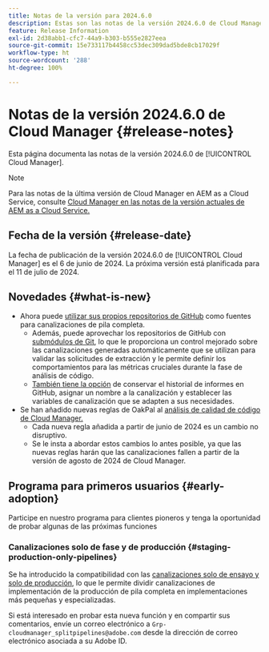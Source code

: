 ```yaml
---
title: Notas de la versión para 2024.6.0
description: Estas son las notas de la versión 2024.6.0 de Cloud Manager.
feature: Release Information
exl-id: 2d38abb1-cfc7-44a9-b303-b555e2827eea
source-git-commit: 15e733117b4458cc53dec309dad5bde8cb17029f
workflow-type: ht
source-wordcount: '288'
ht-degree: 100%

---
```



# Notas de la versión 2024.6.0 de Cloud Manager {#release-notes}

Esta página documenta las notas de la versión 2024.6.0 de [!UICONTROL Cloud Manager].

>[!NOTE]
>
>Para las notas de la última versión de Cloud Manager en AEM as a Cloud Service, consulte [Cloud Manager en las notas de la versión actuales de AEM as a Cloud Service.](https://experienceleague.adobe.com/docs/experience-manager-cloud-service/content/implementing/using-cloud-manager/release-notes-cloud-manager/release-notes-cm-current.html?lang=es)

## Fecha de la versión {#release-date}

La fecha de publicación de la versión 2024.6.0 de [!UICONTROL Cloud Manager] es el 6 de junio de 2024. La próxima versión está planificada para el 11 de julio de 2024.

## Novedades {#what-is-new}

* Ahora puede [utilizar sus propios repositorios de GitHub](/help/managing-code/private-repositories.md) como fuentes para canalizaciones de pila completa.
   * Además, puede aprovechar los repositorios de GitHub con [submódulos de Git](/help/managing-code/git-submodules.md), lo que le proporciona un control mejorado sobre las canalizaciones generadas automáticamente que se utilizan para validar las solicitudes de extracción y le permite definir los comportamientos para las métricas cruciales durante la fase de análisis de código.
   * [También tiene la opción](/help/managing-code/github-check-config.md) de conservar el historial de informes en GitHub, asignar un nombre a la canalización y establecer las variables de canalización que se adapten a sus necesidades.
* Se han añadido nuevas reglas de OakPal al [análisis de calidad de código de Cloud Manager.](/help/using/custom-code-quality-rules.md#oakpal-ui-content-package)
   * Cada nueva regla añadida a partir de junio de 2024 es un cambio no disruptivo.
   * Se le insta a abordar estos cambios lo antes posible, ya que las nuevas reglas harán que las canalizaciones fallen a partir de la versión de agosto de 2024 de Cloud Manager.

## Programa para primeros usuarios {#early-adoption}

Participe en nuestro programa para clientes pioneros y tenga la oportunidad de probar algunas de las próximas funciones

### Canalizaciones solo de fase y de producción {#staging-production-only-pipelines}

Se ha introducido la compatibilidad con las [canalizaciones solo de ensayo y solo de producción](/help/using/stage-prod-only.md), lo que le permite dividir canalizaciones de implementación de la producción de pila completa en implementaciones más pequeñas y especializadas.

Si está interesado en probar esta nueva función y en compartir sus comentarios, envíe un correo electrónico a `Grp-cloudmanager_splitpipelines@adobe.com` desde la dirección de correo electrónico asociada a su Adobe ID.
